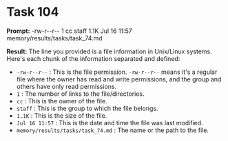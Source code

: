 # Task 104

**Prompt:** -rw-r--r--  1 cc  staff   1.1K Jul 16 11:57 memory/results/tasks/task_74.md

**Result:**
The line you provided is a file information in Unix/Linux systems. Here's each chunk of the information separated and defined:

- `-rw-r--r--` : This is the file permission. `-rw-r--r--` means it's a regular file where the owner has read and write permissions, and the group and others have only read permissions.
- `1` : The number of links to the file/directories.
- `cc` : This is the owner of the file.
- `staff` : This is the group to which the file belongs.
- `1.1K` : This is the size of the file.
- `Jul 16 11:57` : This is the date and time the file was last modified.
- `memory/results/tasks/task_74.md` : The name or the path to the file.
